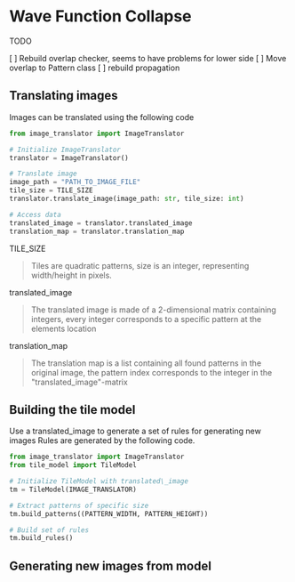 # Wave Function Collapse

TODO 

[ ] Rebuild overlap checker, seems to have problems for lower side
[ ] Move overlap to Pattern class
[ ] rebuild propagation


## Translating images
Images can be translated using the following code<br>

```python
from image_translator import ImageTranslator

# Initialize ImageTranslator
translator = ImageTranslator()

# Translate image
image_path = "PATH_TO_IMAGE_FILE"
tile_size = TILE_SIZE
translator.translate_image(image_path: str, tile_size: int)

# Access data
translated_image = translator.translated_image
translation_map = translator.translation_map
```

TILE\_SIZE
> Tiles are quadratic patterns, size is an integer, representing width/height in pixels.

translated\_image
> The translated image is made of a 2-dimensional matrix containing integers, every integer corresponds to
> a specific pattern at the elements location


translation\_map
> The translation map is a list containing all found patterns in the original image, the pattern index
> corresponds to the integer in the "translated\_image"-matrix

## Building the tile model
Use a translated\_image to generate a set of rules for generating new images
Rules are generated by the following code.<br>

```python
from image_translator import ImageTranslator
from tile_model import TileModel

# Initialize TileModel with translated\_image
tm = TileModel(IMAGE_TRANSLATOR)

# Extract patterns of specific size
tm.build_patterns((PATTERN_WIDTH, PATTERN_HEIGHT))

# Build set of rules
tm.build_rules()
```

## Generating new images from model



